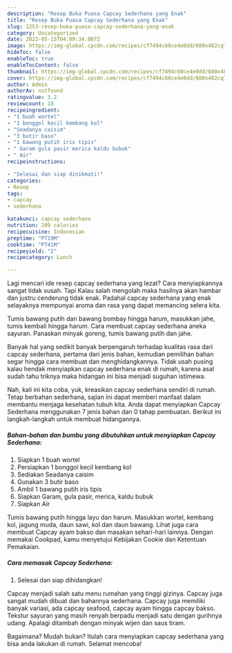 ```yaml
---
description: "Resep Buka Puasa Capcay Sederhana yang Enak"
title: "Resep Buka Puasa Capcay Sederhana yang Enak"
slug: 1253-resep-buka-puasa-capcay-sederhana-yang-enak
category: Uncategorized
date: 2022-05-15T04:09:34.007Z
image: https://img-global.cpcdn.com/recipes/cf7494c60ce4e0dd/680x482cq70/capcay-sederhana-foto-resep-utama.jpg
hideToc: false
enableToc: true
enableTocContent: false
thumbnail: https://img-global.cpcdn.com/recipes/cf7494c60ce4e0dd/680x482cq70/capcay-sederhana-foto-resep-utama.jpg
cover: https://img-global.cpcdn.com/recipes/cf7494c60ce4e0dd/680x482cq70/capcay-sederhana-foto-resep-utama.jpg
author: Admin
authorAv: notfound
ratingvalue: 3.2
reviewcount: 18
recipeingredient:
- "1 buah wortel"
- "1 bonggol kecil kembang kol"
- "Seadanya caisim"
- "3 butir baso"
- "1 bawang putih iris tipis"
- " Garam gula pasir merica kaldu bubuk"
- " Air"
recipeinstructions:

- "Selesai dan siap dinikmati!"
categories:
- Resep
tags:
- capcay
- sederhana

katakunci: capcay sederhana 
nutrition: 209 calories
recipecuisine: Indonesian
preptime: "PT19M"
cooktime: "PT41M"
recipeyield: "2"
recipecategory: Lunch

---
```



Lagi mencari ide resep capcay sederhana yang lezat? Cara menyiapkannya sangat tidak susah. Tapi Kalau salah mengolah maka hasilnya akan hambar dan justru cenderung tidak enak. Padahal capcay sederhana yang enak selayaknya mempunyai aroma dan rasa yang dapat memancing selera kita.


Tumis bawang putih dan bawang bombay hingga harum, masukkan jahe, tumis kembali hingga harum. Cara membuat capcay sederhana aneka sayuran. Panaskan minyak goreng, tumis bawang putih dan jahe.

Banyak hal yang sedikit banyak berpengaruh terhadap kualitas rasa dari capcay sederhana, pertama dari jenis bahan, kemudian pemilihan bahan segar hingga cara membuat dan menghidangkannya. Tidak usah pusing kalau hendak menyiapkan capcay sederhana enak di rumah, karena asal sudah tahu triknya maka hidangan ini bisa menjadi suguhan istimewa.


Nah, kali ini kita coba, yuk, kreasikan capcay sederhana sendiri di rumah. Tetap berbahan sederhana, sajian ini dapat memberi manfaat dalam membantu menjaga kesehatan tubuh kita. Anda dapat menyiapkan Capcay Sederhana menggunakan 7 jenis bahan dan 0 tahap pembuatan. Berikut ini langkah-langkah untuk membuat hidangannya.

<!--inarticleads1-->

##### Bahan-bahan dan bumbu yang dibutuhkan untuk menyiapkan Capcay Sederhana:

1. Siapkan 1 buah wortel
1. Persiapkan 1 bonggol kecil kembang kol
1. Sediakan Seadanya caisim
1. Gunakan 3 butir baso
1. Ambil 1 bawang putih iris tipis
1. Siapkan  Garam, gula pasir, merica, kaldu bubuk
1. Siapkan  Air


Tumis bawang putih hingga layu dan harum. Masukkan wortel, kembang kol, jagung muda, daun sawi, kol dan daun bawang. Lihat juga cara membuat Capcay ayam bakso dan masakan sehari-hari lainnya. Dengan memakai Cookpad, kamu menyetujui Kebijakan Cookie dan Ketentuan Pemakaian. 

<!--inarticleads2-->

##### Cara memasak Capcay Sederhana:


1. Selesai dan siap dihidangkan!

Capcay menjadi salah satu menu rumahan yang tinggi gizinya. Capcay juga sangat mudah dibuat dan bahannya sederhana. Capcay juga memiliki banyak variasi, ada capcay seafood, capcay ayam hingga capcay bakso. Tekstur sayuran yang masih renyah berpadu menjadi satu dengan gurihnya udang. Apalagi ditambah dengan minyak wijen dan saus tiram. 

Bagaimana? Mudah bukan? Itulah cara menyiapkan capcay sederhana yang bisa anda lakukan di rumah. Selamat mencoba!
